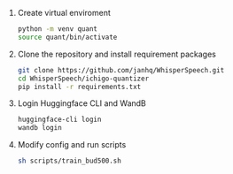 1. Create virtual enviroment
   ```bash
   python -m venv quant
   source quant/bin/activate
   ```
2. Clone the repository and install requirement packages
   ```bash
   git clone https://github.com/janhq/WhisperSpeech.git
   cd WhisperSpeech/ichigo-quantizer
   pip install -r requirements.txt
   ```
3. Login Huggingface CLI and WandB
   ```bash
   huggingface-cli login
   wandb login
   ```
4. Modify config and run scripts
   ```bash
   sh scripts/train_bud500.sh
   ```